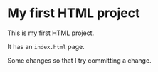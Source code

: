 # My first HTML project

This is my first HTML project.

It has an `index.html` page.

Some changes so that I try committing a change.
